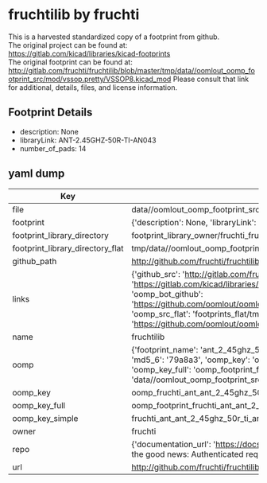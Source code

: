 # fruchtilib by fruchti  
This is a harvested standardized copy of a footprint from github.  
The original project can be found at:  
https://gitlab.com/kicad/libraries/kicad-footprints  
The original footprint can be found at:
http://gitlab.com/fruchti/fruchtilib/blob/master/tmp/data//oomlout_oomp_footprint_src/mod/vssop.pretty/VSSOP8.kicad_mod
Please consult that link for additional, details, files, and license information.  
## Footprint Details
* description: None  
* libraryLink: ANT-2.45GHZ-50R-TI-AN043  
* number_of_pads: 14  
## yaml dump  
| Key | Value |  
| --- | --- |  
| file | data//oomlout_oomp_footprint_src/fruchtilib/mod/ant.pretty/ANT-2.45GHZ-50R-TI-AN043.kicad_mod |  
| footprint | {'description': None, 'libraryLink': 'ANT-2.45GHZ-50R-TI-AN043', 'number_of_pads': 14} |  
| footprint_library_directory | footprint_library_owner/fruchti_fruchtilib |  
| footprint_library_directory_flat | tmp/data//oomlout_oomp_footprint_src/footprints_flat/fruchti_ant_ant_2_45ghz_50r_ti_an043/working |  
| github_path | http://github.com/fruchti/fruchtilib/blob/master/tmp/data//oomlout_oomp_footprint_src/mod/ant.pretty/ANT-2.45GHZ-50R-TI-AN043.kicad_mod |  
| links | {'github_src': 'http://gitlab.com/fruchti/fruchtilib/blob/master/tmp/data//oomlout_oomp_footprint_src/mod/vssop.pretty/VSSOP8.kicad_mod', 'github_src_repo': 'https://gitlab.com/kicad/libraries/kicad-footprints', 'oomp_bot': 'tmp/data//oomlout_oomp_footprint_src/footprints/fruchti_ant_ant_2_45ghz_50r_ti_an043/working', 'oomp_bot_github': 'https://github.com/oomlout/oomlout_oomp_footprint_bot/tree/main/tmp/data//oomlout_oomp_footprint_src/footprints/fruchti_ant_ant_2_45ghz_50r_ti_an043/working', 'oomp_src_flat': 'footprints_flat/tmp/data//oomlout_oomp_footprint_src/footprints_flat/fruchti_ant_ant_2_45ghz_50r_ti_an043/working', 'oomp_src_flat_github': 'https://github.com/oomlout/oomlout_oomp_footprint_src/tree/main/tmp/data//oomlout_oomp_footprint_src/footprints_flat/fruchti_ant_ant_2_45ghz_50r_ti_an043/working'} |  
| name | fruchtilib |  
| oomp | {'footprint_name': 'ant_2_45ghz_50r_ti_an043', 'library_name': 'ant', 'md5': '79a8a34395f11b8a6e6e896aa164315e', 'md5_10': '79a8a34395', 'md5_5': '79a8a', 'md5_6': '79a8a3', 'oomp_key': 'oomp_fruchti_ant_ant_2_45ghz_50r_ti_an043', 'oomp_key_extra': 'oomp_footprint_fruchti_ant_ant_2_45ghz_50r_ti_an043', 'oomp_key_full': 'oomp_footprint_fruchti_ant_ant_2_45ghz_50r_ti_an043_79a8a3', 'oomp_key_simple': 'fruchti_ant_ant_2_45ghz_50r_ti_an043', 'original_filename': 'data//oomlout_oomp_footprint_src/fruchtilib/mod/ant.pretty/ANT-2.45GHZ-50R-TI-AN043.kicad_mod', 'owner_name': 'fruchti'} |  
| oomp_key | oomp_fruchti_ant_ant_2_45ghz_50r_ti_an043 |  
| oomp_key_full | oomp_footprint_fruchti_ant_ant_2_45ghz_50r_ti_an043 |  
| oomp_key_simple | fruchti_ant_ant_2_45ghz_50r_ti_an043 |  
| owner | fruchti |  
| repo | {'documentation_url': 'https://docs.github.com/rest/overview/resources-in-the-rest-api#rate-limiting', 'message': "API rate limit exceeded for 84.66.142.224. (But here's the good news: Authenticated requests get a higher rate limit. Check out the documentation for more details.)"} |  
| url | http://github.com/fruchti/fruchtilib |  

